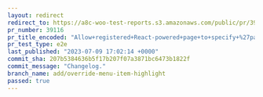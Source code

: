 ```yaml
---
layout: redirect
redirect_to: https://a8c-woo-test-reports.s3.amazonaws.com/public/pr/39116/e2e/index.html
pr_number: 39116
pr_title_encoded: "Allow+registered+React-powered+page+to+specify+%27parent+path%27"
pr_test_type: e2e
last_published: "2023-07-09 17:02:14 +0000"
commit_sha: 207b5384636b5f17b207f07a3871bc6473b1822f
commit_message: "Changelog."
branch_name: add/override-menu-item-highlight
passed: true
---
```

